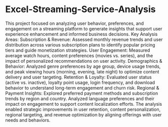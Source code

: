 # Excel-Streaming-Service-Analysis
This project focused on analyzing user behavior, preferences, and engagement on a streaming platform to generate insights that support user experience enhancement and informed business decisions. Key Analysis Areas: Subscription & Revenue: Assessed monthly revenue trends and user distribution across various subscription plans to identify popular pricing tiers and guide monetization strategies. User Engagement: Measured average watch hours, content preferences (movies vs. series), and the impact of personalized recommendations on user activity. Demographics & Behavior: Analyzed genre preferences by age group, device usage trends, and peak viewing hours (morning, evening, late night) to optimize content delivery and user targeting. Retention & Loyalty: Evaluated user status (active vs. inactive), loyalty point usage, login frequency, and download behavior to understand long-term engagement and churn risk. Regional & Payment Insights: Explored preferred payment methods and subscription trends by region and country. Analyzed language preferences and their impact on engagement to support content localization efforts. The analysis enabled strategic improvements in user retention, content personalization, regional targeting, and revenue optimization by aligning offerings with user needs and behaviors.
